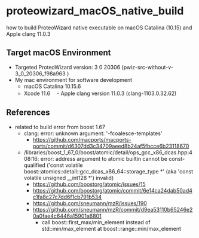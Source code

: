 # proteowizard_macOS_native_build
how to build ProteoWizard native executable on macOS Catalina (10.15) and Apple clang 11.0.3

## Target macOS Environment
- Targeted ProteoWizard version: 3 0 20306  (pwiz-src-without-v-3_0_20306_f98a963 )
- My mac environment for software development
  - macOS Catalina 10.15.6
  - Xcode 11.6
　- Apple clang version 11.0.3 (clang-1103.0.32.62)


## References
- related to build error from boost 1.67
  - clang: error: unknown argument: '-fcoalesce-templates'
    - https://github.com/macports/macports-ports/commit/d6307dd3c34709aeed8b24af5fbcce6b23118670  
  - /libraries/boost_1_67_0/boost/atomic/detail/ops_gcc_x86_dcas.hpp:408:16: error: address argument to atomic builtin cannot be const-qualified ('const volatile boost::atomics::detail::gcc_dcas_x86_64::storage_type *' (aka 'const volatile unsigned __int128 *') invalid)
    - https://github.com/boostorg/atomic/issues/15
     - https://github.com/boostorg/atomic/commit/6e14ca24dab50ad4c1fa8c27c7dd6f1cb791b534
    - https://github.com/sneumann/mzR/issues/190
     - https://github.com/sneumann/mzR/commit/d9ea53110b65246e20a0fae4c6446a15901a6801
       - call boost::first_max/min_element instead of std::min/max_element at boost::range::min/max_element



